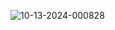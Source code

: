 ![10-13-2024-000828](https://github.com/user-attachments/assets/028493d3-2b8b-4720-8ec2-9a1750fcacf6)



